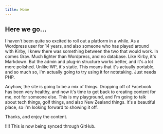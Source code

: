 ```yaml
---
title: Home
---
```


## Here we go...

I haven't been quite so excited to roll out a platform in a while. As a Wordpress user for 14 years, and also someone who has played around with Kirby, I knew there was something between the two that would work. In comes Grav. Much lighter than Wordpress, and no database. Like Kirby, it's Markdown. But the admin and plug-in structure works better, and it's a lot more polished. Unlike WP, it's static. This means that it's actually portable, and so much so, I'm actually going to try using it for notetaking. Just needs PHP.

Anyhow, the site is going to be a mix of things. Dropping off of Facebook has been very healthy, and now it's time to get back to creating content for me, not for someone else. This is my playground, and I'm going to talk about tech things, golf things, and also New Zealand things. It's a beautiful place, so I'm looking forward to showing it off.

Thanks, and enjoy the content.

!!!! This is now being synced through GitHub.
